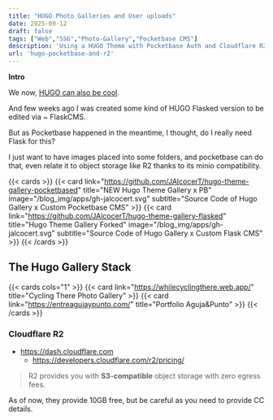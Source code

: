 ```yaml
---
title: "HUGO Photo Galleries and User uploads"
date: 2025-09-12
draft: false
tags: ["Web","SSG","Photo-Gallery","Pocketbase CMS"]
description: 'Using a HUGO Theme with Pocketbase Auth and Cloudflare R2 + Workers'
url: 'hugo-pocketbase-and-r2'
---
```



**Intro**

We now, [HUGO can also be cool](https://jalcocert.github.io/JAlcocerT/cool-hugo-themes/).

And few weeks ago I was created some kind of HUGO Flasked version to be edited via ~ FlaskCMS.

But as Pocketbase happened in the meantime, I thought, do I really need Flask for this?

I just want to have images placed into some folders, and pocketbase can do that, even relate it to object storage like R2 thanks to its minio compatibility.

{{< cards >}}
  {{< card link="https://github.com/JAlcocerT/hugo-theme-gallery-pocketbased" title="NEW Hugo Theme Gallery x PB" image="/blog_img/apps/gh-jalcocert.svg" subtitle="Source Code of Hugo Gallery x Custom Pocketbase CMS" >}}
  {{< card link="https://github.com/JAlcocerT/hugo-theme-gallery-flasked" title="Hugo Theme Gallery Forked" image="/blog_img/apps/gh-jalcocert.svg" subtitle="Source Code of Hugo Gallery x Custom Flask CMS" >}}
{{< /cards >}}

## The Hugo Gallery Stack


{{< cards cols="1" >}}
  {{< card link="https://whilecyclingthere.web.app/" title="Cycling There Photo Gallery" >}}
  {{< card link="https://entreagujaypunto.com/" title="Portfolio Aguja&Punto" >}}
{{< /cards >}}

### Cloudflare R2

* https://dash.cloudflare.com
    * https://developers.cloudflare.com/r2/pricing/

> R2 provides you with **S3-compatible** object storage with zero egress fees.

As of now, they provide 10GB free, but be careful as you need to provide CC details.